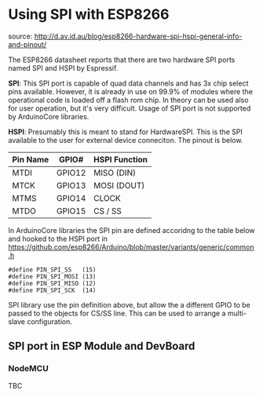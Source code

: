 # Using SPI with ESP8266


source: http://d.av.id.au/blog/esp8266-hardware-spi-hspi-general-info-and-pinout/

The ESP8266 datasheet reports that there are two hardware SPI ports named SPI and HSPI by Espressif.

**SPI**: This SPI port is capable of quad data channels and has 3x chip select pins available. However, it is already in use on 99.9% of modules where the operational code is loaded off a flash rom chip. In theory can be used also for user operation, but it's very difficult. Usage of SPI port is not supported by ArduinoCore libraries.


**HSPI**: Presumably this is meant to stand for HardwareSPI. This is the SPI available to the user for external device conneciton. The pinout is below.

| Pin Name | GPIO# | HSPI Function |
| -- | -- | -- |
|MTDI |GPIO12 |MISO (DIN)|
|MTCK |GPIO13 |MOSI (DOUT)|
|MTMS |GPIO14|CLOCK|
|MTDO |GPIO15|CS / SS |

In ArduinoCore libraries the SPI pin are defined accoridng to the table below and hooked to the HSPI port in https://github.com/esp8266/Arduino/blob/master/variants/generic/common.h 

``` 
#define PIN_SPI_SS   (15)
#define PIN_SPI_MOSI (13)
#define PIN_SPI_MISO (12)
#define PIN_SPI_SCK  (14)
```
SPI library use the pin definition above, but allow the  a different GPIO to be passed to the objects for CS/SS line. This can be used to arrange a multi-slave configuration.

## SPI port in ESP Module and DevBoard

### NodeMCU
TBC



